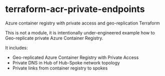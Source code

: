 # terraform-acr-private-endpoints
Azure container registry with private access and geo-replication Terraform

This is not a module, it is intentionally under-engineered example how to Geo-replicate private Azure Container Registry.

It includes:
* Geo-replicated Azure Container Registry with Private Access
* Private DNS in Hub of Hub-Spoke network topology
* Private links from container registry to spokes
